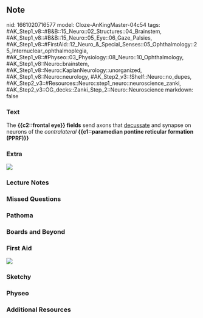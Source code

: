 ## Note
nid: 1661020716577
model: Cloze-AnKingMaster-04c54
tags: #AK_Step1_v8::#B&B::15_Neuro::02_Structures::04_Brainstem, #AK_Step1_v8::#B&B::15_Neuro::05_Eye::06_Gaze_Palsies, #AK_Step1_v8::#FirstAid::12_Neuro_&_Special_Senses::05_Ophthalmology::25_Internuclear_ophthalmoplegia, #AK_Step1_v8::#Physeo::03_Physiology::08_Neuro::10_Ophthalmology, #AK_Step1_v8::Neuro::brainstem, #AK_Step1_v8::Neuro::KaplanNeurology::unorganized, #AK_Step1_v8::Neuro::neurology, #AK_Step2_v3::!Shelf::Neuro::no_dupes, #AK_Step2_v3::#Resources::Neuro::step1_neuro::neuroscience_zanki, #AK_Step2_v3::OG_decks::Zanki_Step_2::Neuro::Neuroscience
markdown: false

### Text
<div>
  The <b>{{c2::frontal eye}} fields</b> send axons that
  <u>decussate</u> and synapse on neurons of the
  <i>contralateral</i> <b>{{c1::paramedian pontine reticular
  formation (PPRF)}}</b>
</div>

### Extra
<img src="paste-106424994628146.jpg" draggable="false">

### Lecture Notes


### Missed Questions


### Pathoma


### Boards and Beyond


### First Aid
<img src="tmpq8cLXy.png">

### Sketchy


### Physeo


### Additional Resources


